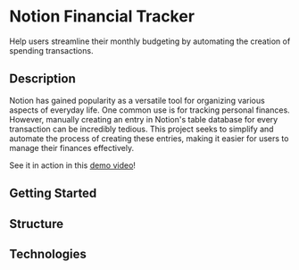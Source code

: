 # Notion Financial Tracker

Help users streamline their monthly budgeting by automating the creation of spending transactions.

## Description

Notion has gained popularity as a versatile tool for organizing various aspects of everyday life. One common use is for tracking personal finances. However, manually creating an entry in Notion's table database for every transaction can be incredibly tedious. This project seeks to simplify and automate the process of creating these entries, making it easier for users to manage their finances effectively.

See it in action in this [demo video](https://youtu.be/yFkf1rmnOvI)!

## Getting Started

## Structure

## Technologies
